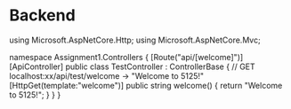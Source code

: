 
# Backend
using Microsoft.AspNetCore.Http;
using Microsoft.AspNetCore.Mvc;

namespace Assignment1.Controllers
{
    [Route("api/[welcome]")]
    [ApiController]
    public class TestController : ControllerBase
    {
        // GET localhost:xx/api/test/welcome -> "Welcome to 5125!"
        [HttpGet(template:"welcome")]
        public string welcome()
        {
            return "Welcome to 5125!";
         }
}
}




